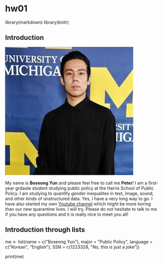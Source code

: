 # hw01
library(markdown)
library(knitr)

## Introduction
![me](Michigan.jpg)

My name is **Boseong Yun** and please feel free to call me **Peter**! I am a first-year grdaute student studying public policy at the Harris School of Public Policy. I am studying to quantify gender inequalites in text, image, sound, and other kinds of unstructured data. Yes, I have a very long way to go. I have also started my own [Youtube channel](https://www.youtube.com/channel/UCfv5YsyMCcQPNyT-g0cEYGA) which might be more boring than our new quarantine lives. I will try. Please do not hesitate to talk to me if you have any questions and it is really nice to meet you all! 
  
## Introduction through lists
me <- list(name = c("Boseong Yun"),
             major = "Public Policy",
             language = c("Korean", "English"),
             SSN = c(1223328, "No, this is just a joke"))

print(me)
